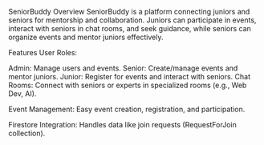 SeniorBuddy
Overview
SeniorBuddy is a platform connecting juniors and seniors for mentorship and collaboration. Juniors can participate in events, interact with seniors in chat rooms, and seek guidance, while seniors can organize events and mentor juniors effectively.

Features
User Roles:

Admin: Manage users and events.
Senior: Create/manage events and mentor juniors.
Junior: Register for events and interact with seniors.
Chat Rooms: Connect with seniors or experts in specialized rooms (e.g., Web Dev, AI).

Event Management: Easy event creation, registration, and participation.

Firestore Integration: Handles data like join requests (RequestForJoin collection).
